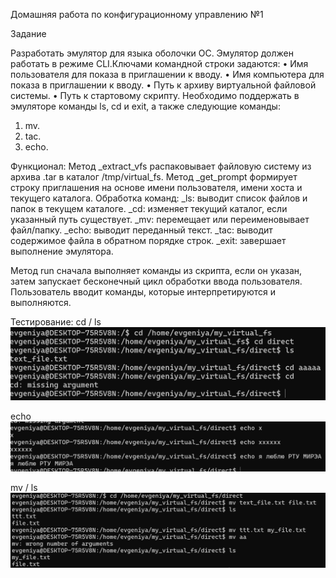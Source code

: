 Домашняя работа по конфигурационному управлению №1

Задание

Разработать эмулятор для языка оболочки ОС. Эмулятор должен работать в режиме CLI.Ключами командной строки задаются:
• Имя пользователя для показа в приглашении к вводу.
• Имя компьютера для показа в приглашении к вводу.
• Путь к архиву виртуальной файловой системы.
• Путь к стартовому скрипту.
Необходимо поддержать в эмуляторе команды ls, cd и exit, а также
следующие команды:
1. mv.
2. tac.
3. echo.

Функционал:
Метод _extract_vfs распаковывает файловую систему из архива .tar в каталог /tmp/virtual_fs.
Метод _get_prompt формирует строку приглашения на основе имени пользователя, имени хоста и текущего каталога.
Обработка команд:
_ls: выводит список файлов и папок в текущем каталоге.
_cd: изменяет текущий каталог, если указанный путь существует.
_mv: перемещает или переименовывает файл/папку.
_echo: выводит переданный текст.
_tac: выводит содержимое файла в обратном порядке строк.
_exit: завершает выполнение эмулятора.

Метод run сначала выполняет команды из скрипта, если он указан, затем запускает бесконечный цикл обработки ввода пользователя. Пользователь вводит команды, которые интерпретируются и выполняются.

Тестирование:
cd / ls
![img_2.png](img_2.png)

echo
![img.png](img.png)

mv / ls
![img_1.png](img_1.png)